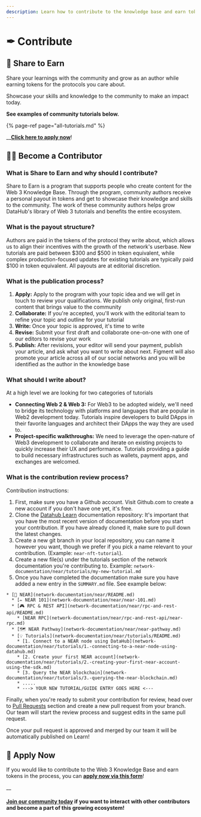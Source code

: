 ```yaml
---
description: Learn how to contribute to the knowledge base and earn tokens
---
```


# ✒ Contribute

## 🤝 Share to Earn

Share your learnings with the community and grow as an author while earning tokens for the protocols you care about. 

Showcase your skills and knowledge to the community to make an impact today. 

**See examples of community tutorials below.**

{% page-ref page="all-tutorials.md" %}

\_\_[**Click here to apply now**](https://forms.gle/v5ksLNBG24cxm1Bs6)! 

## **👨‍💻 Become a Contributor** 

### **What is Share to Earn and why should I contribute?** 

Share to Earn is a program that supports people who create content for the Web 3 Knowledge Base. Through the program, community authors receive a personal payout in tokens and get to showcase their knowledge and skills to the community. The work of these community authors helps grow DataHub's library of Web 3 tutorials and benefits the entire ecosystem. 

### What is the payout structure? 

Authors are paid in the tokens of the protocol they write about, which allows us to align their incentives with the growth of the network's userbase. New tutorials are paid between $300 and $500 in token equivalent, while complex production-focused updates for existing tutorials are typically paid $100 in token equivalent. All payouts are at editorial discretion. 

### What is the publication process? 

1. **Apply:** Apply to the program with your topic idea and we will get in touch to review your qualifications. We publish only original, first-run content that brings value to the community  
2. **Collaborate:** If you're accepted, you'll work with the editorial team to refine your topic and outline for your tutorial 
3. **Write:** Once your topic is approved, it's time to write  
4. **Revise:** Submit your first draft and collaborate one-on-one with one of our editors to revise your work  
5. **Publish:** After revisions, your editor will send your payment, publish your article, and ask what you want to write about next. Figment will also promote your article across all of our social networks and you will be identified as the author in the knowledge base 

###  What should I write about? 

At a high level we are looking for two categories of tutorials

* **Connecting Web 2 & Web 3:** For Web3 to be adopted widely, we'll need to bridge its technology with platforms and languages that are popular in Web2 development today. Tutorials inspire developers to build DApps in their favorite languages and architect their DApps the way they are used to.  
* **Project-specific walkthroughs:** We need to leverage the open-nature of Web3 development to collaborate and iterate on existing projects to quickly increase their UX and performance. Tutorials providing a guide to build necessary infrastructures such as wallets, payment apps, and exchanges are welcomed. 

### What is the contribution review process?

Contribution instructions:

1. First, make sure you have a Github account. Visit Github.com to create a new account if you don't have one yet, it's free.
2. Clone the [Datahub Learn](https://github.com/figment-networks/datahub-learn) documentation repository: It's important that you have the most recent version of documentation before you start your contribution. If you have already cloned it, make sure to pull down the latest changes.
3. Create a new git branch in your local repository, you can name it however you want, though we prefer if you pick a name relevant to your contribution. \(Example: `near-nft-tutorial`\).
4. Create a new file\(s\) under the tutorials section of the network documentation you're contributing to. Example: `network-documentation/near/tutorials/my-new-tutorial.md`
5. Once you have completed the documentation make sure you have added a new entry in the `SUMMARY.md` file. See example below:

```text
* [🌈 NEAR](network-documentation/near/README.md)
  * [✏ NEAR 101](network-documentation/near/near-101.md)
  * [🎮 RPC & REST API](network-documentation/near/rpc-and-rest-api/README.md)
    * [NEAR RPC](network-documentation/near/rpc-and-rest-api/near-rpc.md)
  * [🗺 NEAR Pathway](network-documentation/near/near-pathway.md)
  * [💡 Tutorials](network-documentation/near/tutorials/README.md)
    * [1. Connect to a NEAR node using DataHub](network-documentation/near/tutorials/1.-connecting-to-a-near-node-using-datahub.md)
    * [2. Create your first NEAR account](network-documentation/near/tutorials/2.-creating-your-first-near-account-using-the-sdk.md)
    * [3. Query the NEAR blockchain](network-documentation/near/tutorials/3.-querying-the-near-blockchain.md)
    * .....
    * ---> YOUR NEW TUTORIAL/GUIDE ENTRY GOES HERE <---
```

Finally, when you're ready to submit your contribution for review, head over to [Pull Requests](https://github.com/figment-networks/datahub-learn/pulls) section and create a new pull request from your branch. Our team will start the review process and suggest edits in the same pull request.

Once your pull request is approved and merged by our team it will be automatically published on Learn!

## 📝 Apply Now

If you would like to contribute to the Web 3 Knowledge Base and earn tokens in the process, you can [**apply now via this form**](https://forms.gle/v5ksLNBG24cxm1Bs6)! 

\_\_

#### [Join our community today](https://discord.gg/fszyM7K) if you want to interact with other contributors and become a part of this growing ecosystem! 

